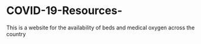 # COVID-19-Resources-
This is a website for the availability of beds and medical oxygen across the country
